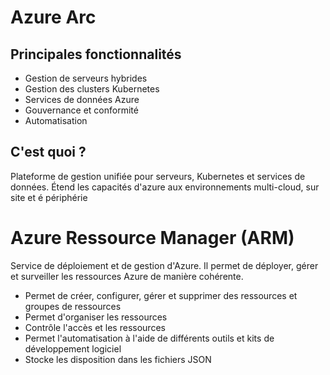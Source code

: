 # Azure Arc
## Principales fonctionnalités
- Gestion de serveurs hybrides
- Gestion des clusters Kubernetes
- Services de données Azure
- Gouvernance et conformité
- Automatisation

## C'est quoi ?
Plateforme de gestion unifiée pour serveurs, Kubernetes et services de données.
Étend les capacités d'azure aux environnements multi-cloud, sur site et é périphérie

# Azure Ressource Manager (ARM)
Service de déploiement et de gestion d'Azure. Il permet de déployer, gérer et surveiller les ressources Azure de manière cohérente.

- Permet de créer, configurer, gérer et supprimer des ressources et groupes de ressources
- Permet d'organiser les ressources
- Contrôle l'accès et les ressources
- Permet l'automatisation à l'aide de différents outils et kits de développement logiciel
- Stocke les disposition dans les fichiers JSON

